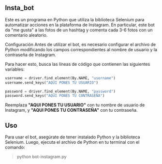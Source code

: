 ## Insta_bot 
Este es un programa en Python que utiliza la biblioteca Selenium para automatizar acciones en la plataforma de Instagram. En particular, este bot da "me gusta" a las fotos de un hashtag y comenta cada 3-6 fotos con un comentario aleatorio.

Configuración
Antes de utilizar el bot, es necesario configurar el archivo de Python modificando los campos correspondientes al nombre de usuario y la contraseña de Instagram.

Para hacer esto, busca las líneas de código que contienen las siguientes variables:
```python
username = driver.find_element(By.NAME, "username")
username.send_keys("AQUI PONES TU USUARIO")
```
```python
password = driver.find_element(By.NAME, "password")
password.send_keys("AQUI PONES TU CONTRASEÑA")
```
Reemplaza **"AQUI PONES TU USUARIO"** con tu nombre de usuario de Instagram, y **"AQUI PONES TU CONTRASEÑA"** con tu contraseña.

## Uso
Para usar el bot, asegúrate de tener instalado Python y la biblioteca Selenium. Luego, ejecuta el archivo de Python en tu terminal con el comando:
> python bot-instagram.py

